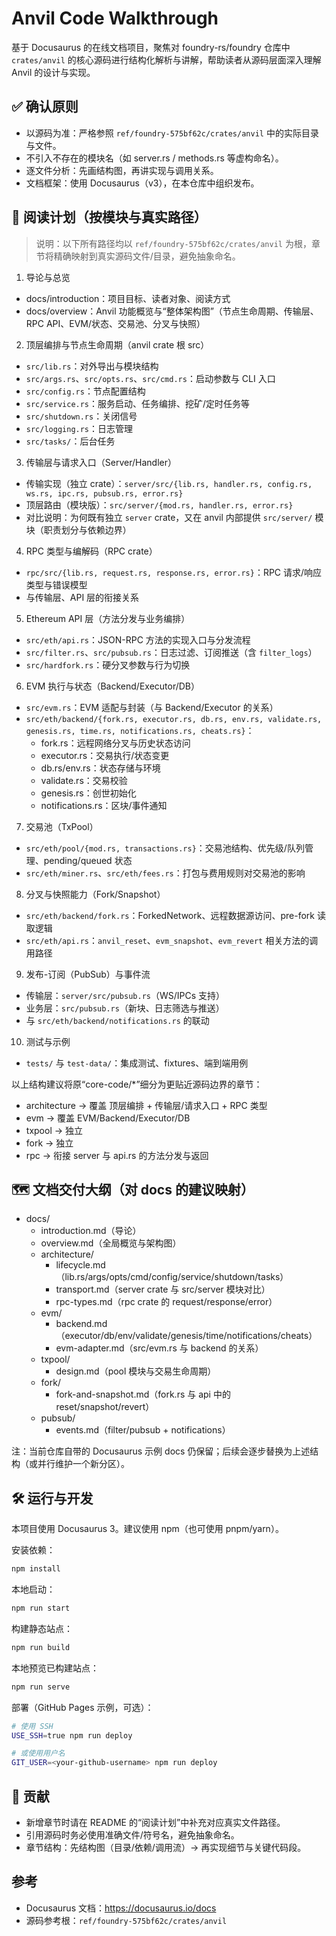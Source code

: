 # Anvil Code Walkthrough

基于 Docusaurus 的在线文档项目，聚焦对 foundry-rs/foundry 仓库中 `crates/anvil` 的核心源码进行结构化解析与讲解，帮助读者从源码层面深入理解 Anvil 的设计与实现。

## ✅ 确认原则

- 以源码为准：严格参照 `ref/foundry-575bf62c/crates/anvil` 中的实际目录与文件。
- 不引入不存在的模块名（如 server.rs / methods.rs 等虚构命名）。
- 逐文件分析：先画结构图，再讲实现与调用关系。
- 文档框架：使用 Docusaurus（v3），在本仓库中组织发布。

## 🧭 阅读计划（按模块与真实路径）

> 说明：以下所有路径均以 `ref/foundry-575bf62c/crates/anvil` 为根，章节将精确映射到真实源码文件/目录，避免抽象命名。

1. 导论与总览

- docs/introduction：项目目标、读者对象、阅读方式
- docs/overview：Anvil 功能概览与“整体架构图”（节点生命周期、传输层、RPC API、EVM/状态、交易池、分叉与快照）

2. 顶层编排与节点生命周期（anvil crate 根 src）

- `src/lib.rs`：对外导出与模块结构
- `src/args.rs`、`src/opts.rs`、`src/cmd.rs`：启动参数与 CLI 入口
- `src/config.rs`：节点配置结构
- `src/service.rs`：服务启动、任务编排、挖矿/定时任务等
- `src/shutdown.rs`：关闭信号
- `src/logging.rs`：日志管理
- `src/tasks/`：后台任务

3. 传输层与请求入口（Server/Handler）

- 传输实现（独立 crate）：`server/src/{lib.rs, handler.rs, config.rs, ws.rs, ipc.rs, pubsub.rs, error.rs}`
- 顶层路由（模块版）：`src/server/{mod.rs, handler.rs, error.rs}`
- 对比说明：为何既有独立 `server` crate，又在 anvil 内部提供 `src/server/` 模块（职责划分与依赖边界）

4. RPC 类型与编解码（RPC crate）

- `rpc/src/{lib.rs, request.rs, response.rs, error.rs}`：RPC 请求/响应类型与错误模型
- 与传输层、API 层的衔接关系

5. Ethereum API 层（方法分发与业务编排）

- `src/eth/api.rs`：JSON-RPC 方法的实现入口与分发流程
- `src/filter.rs`、`src/pubsub.rs`：日志过滤、订阅推送（含 `filter_logs`）
- `src/hardfork.rs`：硬分叉参数与行为切换

6. EVM 执行与状态（Backend/Executor/DB）

- `src/evm.rs`：EVM 适配与封装（与 Backend/Executor 的关系）
- `src/eth/backend/{fork.rs, executor.rs, db.rs, env.rs, validate.rs, genesis.rs, time.rs, notifications.rs, cheats.rs}`：
  - fork.rs：远程网络分叉与历史状态访问
  - executor.rs：交易执行/状态变更
  - db.rs/env.rs：状态存储与环境
  - validate.rs：交易校验
  - genesis.rs：创世初始化
  - notifications.rs：区块/事件通知

7. 交易池（TxPool）

- `src/eth/pool/{mod.rs, transactions.rs}`：交易池结构、优先级/队列管理、pending/queued 状态
- `src/eth/miner.rs`、`src/eth/fees.rs`：打包与费用规则对交易池的影响

8. 分叉与快照能力（Fork/Snapshot）

- `src/eth/backend/fork.rs`：ForkedNetwork、远程数据源访问、pre-fork 读取逻辑
- `src/eth/api.rs`：`anvil_reset`、`evm_snapshot`、`evm_revert` 相关方法的调用路径

9. 发布-订阅（PubSub）与事件流

- 传输层：`server/src/pubsub.rs`（WS/IPCs 支持）
- 业务层：`src/pubsub.rs`（新块、日志筛选与推送）
- 与 `src/eth/backend/notifications.rs` 的联动

10. 测试与示例

- `tests/` 与 `test-data/`：集成测试、fixtures、端到端用例

以上结构建议将原“core-code/\*”细分为更贴近源码边界的章节：

- architecture → 覆盖 顶层编排 + 传输层/请求入口 + RPC 类型
- evm → 覆盖 EVM/Backend/Executor/DB
- txpool → 独立
- fork → 独立
- rpc → 衔接 server 与 api.rs 的方法分发与返回

## 🗺️ 文档交付大纲（对 docs 的建议映射）

- docs/
  - introduction.md（导论）
  - overview.md（全局概览与架构图）
  - architecture/
    - lifecycle.md（lib.rs/args/opts/cmd/config/service/shutdown/tasks）
    - transport.md（server crate 与 src/server 模块对比）
    - rpc-types.md（rpc crate 的 request/response/error）
  - evm/
    - backend.md（executor/db/env/validate/genesis/time/notifications/cheats）
    - evm-adapter.md（src/evm.rs 与 backend 的关系）
  - txpool/
    - design.md（pool 模块与交易生命周期）
  - fork/
    - fork-and-snapshot.md（fork.rs 与 api 中的 reset/snapshot/revert）
  - pubsub/
    - events.md（filter/pubsub + notifications）

注：当前仓库自带的 Docusaurus 示例 docs 仍保留；后续会逐步替换为上述结构（或并行维护一个新分区）。

## 🛠 运行与开发

本项目使用 Docusaurus 3。建议使用 npm（也可使用 pnpm/yarn）。

安装依赖：

```bash
npm install
```

本地启动：

```bash
npm run start
```

构建静态站点：

```bash
npm run build
```

本地预览已构建站点：

```bash
npm run serve
```

部署（GitHub Pages 示例，可选）：

```bash
# 使用 SSH
USE_SSH=true npm run deploy

# 或使用用户名
GIT_USER=<your-github-username> npm run deploy
```

## 🤝 贡献

- 新增章节时请在 README 的“阅读计划”中补充对应真实文件路径。
- 引用源码时务必使用准确文件/符号名，避免抽象命名。
- 章节结构：先结构图（目录/依赖/调用流）→ 再实现细节与关键代码段。

## 参考

- Docusaurus 文档：https://docusaurus.io/docs
- 源码参考根：`ref/foundry-575bf62c/crates/anvil`
